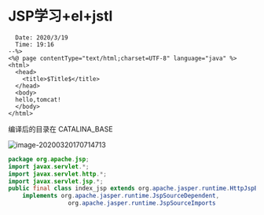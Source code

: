 # JSP学习+el+jstl

```
  Date: 2020/3/19
  Time: 19:16
--%>
<%@ page contentType="text/html;charset=UTF-8" language="java" %>
<html>
  <head>
    <title>$Title$</title>
  </head>
  <body>
  hello,tomcat!
  </body>
</html>

```

编译后的目录在 CATALINA_BASE

![image-20200320170714713](C:\Users\13327\AppData\Roaming\Typora\typora-user-images\image-20200320170714713.png)

```java
package org.apache.jsp;
import javax.servlet.*;
import javax.servlet.http.*;
import javax.servlet.jsp.*;
public final class index_jsp extends org.apache.jasper.runtime.HttpJspBase
    implements org.apache.jasper.runtime.JspSourceDependent,
                 org.apache.jasper.runtime.JspSourceImports
```


